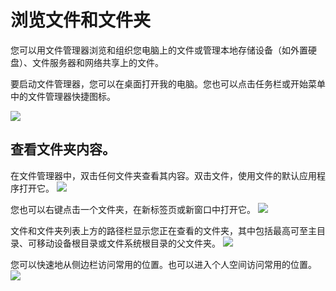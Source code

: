 # 浏览文件和文件夹

您可以用文件管理器浏览和组织您电脑上的文件或管理本地存储设备（如外置硬盘）、文件服务器和网络共享上的文件。

要启动文件管理器，您可以在桌面打开我的电脑。您也可以点击任务栏或开始菜单中的文件管理器快捷图标。

![](https://github.com/openthos/systemui-analysis/blob/master/ImageView/filemanager.png)

## 查看文件夹内容。

在文件管理器中，双击任何文件夹查看其内容。双击文件，使用文件的默认应用程序打开它。
![](https://github.com/openthos/desktop-analysis/blob/master/imageView/browserfile.png)

您也可以右键点击一个文件夹，在新标签页或新窗口中打开它。
![](https://github.com/openthos/desktop-analysis/blob/master/imageView/fileright.png)

文件和文件夹列表上方的路径栏显示您正在查看的文件夹，其中包括最高可至主目录、可移动设备根目录或文件系统根目录的父文件夹。
![](https://github.com/openthos/desktop-analysis/blob/master/imageView/route.png)

您可以快速地从侧边栏访问常用的位置。也可以进入个人空间访问常用的位置。
![](https://github.com/openthos/desktop-analysis/blob/master/imageView/fmusic.png)
